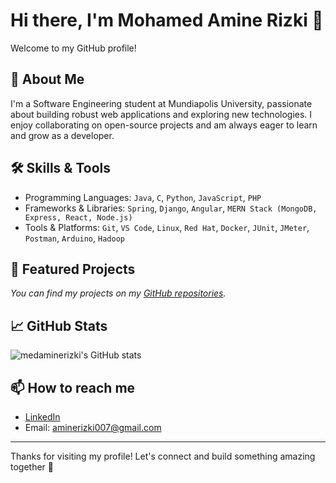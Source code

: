 # Hi there, I'm Mohamed Amine Rizki 👋

Welcome to my GitHub profile!

## 🚀 About Me

I'm a Software Engineering student at Mundiapolis University, passionate about building robust web applications and exploring new technologies. I enjoy collaborating on open-source projects and am always eager to learn and grow as a developer.

## 🛠️ Skills & Tools

- Programming Languages: `Java`, `C`, `Python`, `JavaScript`, `PHP`
- Frameworks & Libraries: `Spring`, `Django`, `Angular`, `MERN Stack (MongoDB, Express, React, Node.js)`
- Tools & Platforms: `Git`, `VS Code`, `Linux`, `Red Hat`, `Docker`, `JUnit`, `JMeter`, `Postman`, `Arduino`, `Hadoop`

## 🌟 Featured Projects

_You can find my projects on my [GitHub repositories](https://github.com/medaminerizki?tab=repositories)._

## 📈 GitHub Stats

![medaminerizki's GitHub stats](https://github-readme-stats.vercel.app/api?username=medaminerizki&show_icons=true&theme=radical)

## 📫 How to reach me

- [LinkedIn](https://www.linkedin.com/in/mohamed-amine-rizki-90b999223/)
- Email: aminerizki007@gmail.com

---

Thanks for visiting my profile! Let's connect and build something amazing together 🚀
